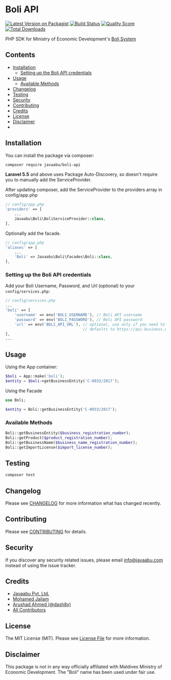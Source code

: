 # Boli API

[![Latest Version on Packagist](https://img.shields.io/packagist/v/javaabu/boli-api.svg?style=flat-square)](https://packagist.org/packages/javaabu/boli-api)
[![Build Status](https://img.shields.io/travis/javaabu/boli-api/master.svg?style=flat-square)](https://travis-ci.org/javaabu/boli-api)
[![Quality Score](https://img.shields.io/scrutinizer/g/javaabu/boli-api.svg?style=flat-square)](https://scrutinizer-ci.com/g/javaabu/boli-api)
[![Total Downloads](https://img.shields.io/packagist/dt/javaabu/boli-api.svg?style=flat-square)](https://packagist.org/packages/javaabu/boli-api)

PHP SDK for Ministry of Economic Development's [Boli System](https://business.egov.mv/)

## Contents

- [Installation](#installation)
    - [Setting up the Boli API credentials](#setting-up-the-boli-api-credentials)
- [Usage](#usage)
    - [Available Methods](#available-methods)
- [Changelog](#changelog)
- [Testing](#testing)
- [Security](#security)
- [Contributing](#contributing)
- [Credits](#credits)
- [License](#license)
- [Disclaimer](#disclaimer)
- 
## Installation

You can install the package via composer:

``` bash
composer require javaabu/boli-api
```

**Laravel 5.5** and above uses Package Auto-Discovery, so doesn't require you to manually add the ServiceProvider.

After updating composer, add the ServiceProvider to the providers array in config/app.php

```php
// config/app.php
'providers' => [
    ...
    Javaabu\Boli\BoliServiceProvider::class,
],
```

Optionally add the facade.
```php
// config/app.php
'aliases' => [
    ...
    'Boli' => Javaabu\Boli\Facades\Boli::class,
],
```

### Setting up the Boli API credentials

Add your Boli Username, Password, and Url (optional) to your `config/services.php`:

```php
// config/services.php
...
'boli' => [
    'username' => env('BOLI_USERNAME'), // Boli API username 
    'password' => env('BOLI_PASSWORD'), // Boli API password 
    'url' => env('BOLI_API_URL'), // optional, use only if you need to override the default,
                                  // defaults to https://api-business.egov.mv/WebApi/api/   
],
...
```

## Usage

Using the App container:


``` php
$boli = App::make('boli');
$entity = $boli->getBusinessEntity('C-0933/2017');
```

Using the Facade

``` php
use Boli;

$entity = Boli::getBusinessEntity('C-0933/2017');
```

### Available Methods

``` php
Boli::getBusinessEntity($business_registration_number);
Boli::getProduct($product_registration_number);
Boli::getBusinessName($business_name_registration_number);
Boli::getImportLicense($import_license_number);
```  

## Testing

``` bash
composer test
```

## Changelog

Please see [CHANGELOG](CHANGELOG.md) for more information what has changed recently.

## Contributing

Please see [CONTRIBUTING](CONTRIBUTING.md) for details.

## Security

If you discover any security related issues, please email info@javaabu.com instead of using the issue tracker.

## Credits

- [Javaabu Pvt. Ltd.](https://github.com/javaabu)
- [Mohamed Jailam](http://github.com/muhammedjailam)
- [Arushad Ahmed (@dash8x)](http://arushad.org)
- [All Contributors](../../contributors)

## License

The MIT License (MIT). Please see [License File](LICENSE.md) for more information.

## Disclaimer

This package is not in any way officially affiliated with Maldives Ministry of Economic Development.
The "Boli" name has been used under fair use.
